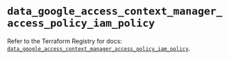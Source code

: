 # `data_google_access_context_manager_access_policy_iam_policy`

Refer to the Terraform Registry for docs: [`data_google_access_context_manager_access_policy_iam_policy`](https://registry.terraform.io/providers/hashicorp/google-beta/6.42.0/docs/data-sources/google_access_context_manager_access_policy_iam_policy).

